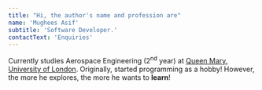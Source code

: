 ```yaml
---
title: "Hi, the author's name and profession are"
name: 'Mughees Asif'
subtitle: 'Software Developer.'
contactText: 'Enquiries'
---
```


Currently studies Aerospace Engineering (2<sup>nd</sup> year) at <a href="https//www.sems.qmul.ac.uk/">Queen Mary, University of London</a>. Originally, started programming as a hobby! However, the more he explores, the more he wants to <b>learn</b>! 